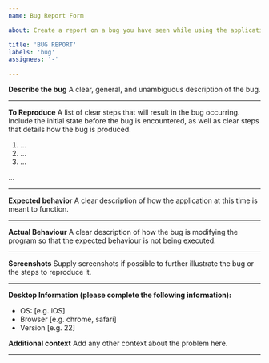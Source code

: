 ```yaml
---
name: Bug Report Form

about: Create a report on a bug you have seen while using the application.

title: 'BUG REPORT'
labels: 'bug'
assignees: '-'

---
```


**Describe the bug**
A clear, general, and unambiguous description of the bug.

_________________________________________________________


**To Reproduce**
A list of clear steps that will result in the bug occurring. Include the initial state before the bug is encountered, as well as clear steps that details how the bug is produced.
1. ...
2. ...
3. ...

...

_________________________________________________________


**Expected behavior**
A clear description of how the application at this time is meant to function.

_________________________________________________________


**Actual Behaviour**
A clear description of how the bug is modifying the program so that the expected behaviour is not being executed.

_________________________________________________________


**Screenshots**
Supply screenshots if possible to further illustrate the bug or the steps to reproduce it.

_________________________________________________________


**Desktop Information (please complete the following information):**
- OS: [e.g. iOS]
- Browser [e.g. chrome, safari]
- Version [e.g. 22]


**Additional context**
Add any other context about the problem here.

_________________________________________________________
